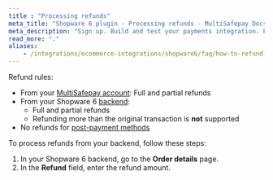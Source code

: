 ```yaml
---
title : "Processing refunds"
meta_title: "Shopware 6 plugin - Processing refunds - MultiSafepay Docs"
meta_description: "Sign up. Build and test your payments integration. Explore our products and services. Use our API reference, SDKs, and wrappers. Get support."
read_more: "."
aliases:
    - /integrations/ecommerce-integrations/shopware6/faq/how-to-refund-within-shopware6
---
```


Refund rules:

- From your [MultiSafepay account](/account/multisafepay-account/processing-refunds/): Full and partial refunds 
- From your Shopware 6 [backend](/getting-started/glossary/#backend):  
    - Full and partial refunds 
    - Refunding more than the original transaction is **not** supported
- No refunds for [post-payment methods](/payment-methods/billing-suite)

To process refunds from your backend, follow these steps:

1. In your Shopware 6 backend, go to the **Order details** page.
2. In the **Refund** field, enter the refund amount. 


